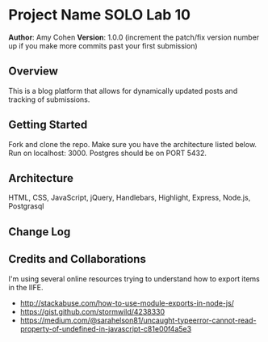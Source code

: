 # Project Name  SOLO Lab 10

**Author**: Amy Cohen
**Version**: 1.0.0 (increment the patch/fix version number up if you make more commits past your first submission)

## Overview
<!-- Provide a high level overview of what this application is and why you are building it, beyond the fact that it's an assignment for a Code Fellows 301 class. (i.e. What's your problem domain?) -->
This is a blog platform that allows for dynamically updated posts and tracking of submissions.

## Getting Started
<!-- What are the steps that a user must take in order to build this app on their own machine and get it running? -->
Fork and clone the repo. Make sure you have the architecture listed below. Run on localhost: 3000.  Postgres should be on PORT 5432.

## Architecture
<!-- Provide a detailed description of the application design. What technologies (languages, libraries, etc) you're using, and any other relevant design information. -->
HTML, CSS, JavaScript, jQuery, Handlebars, Highlight, Express, Node.js, Postgrasql

## Change Log
<!-- Use this are to document the iterative changes made to your application as each feature is successfully implemented. Use time stamps. Here's an examples: -->

## Credits and Collaborations
<!-- Give credit (and a link) to other people or resources that helped you build this application. -->
I'm using several online resources trying to understand how to export items in the IIFE.
* http://stackabuse.com/how-to-use-module-exports-in-node-js/
* https://gist.github.com/stormwild/4238330
* https://medium.com/@sarahelson81/uncaught-typeerror-cannot-read-property-of-undefined-in-javascript-c81e00f4a5e3